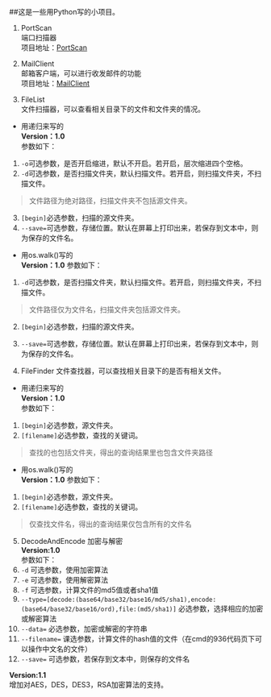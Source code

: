 ##这是一些用Python写的小项目。          

1. PortScan             
端口扫描器                      
项目地址：[PortScan](https://github.com/1106911190/Port_Scan)           

2. MailClient            
邮箱客户端，可以进行收发邮件的功能                
项目地址：[MailClient](https://github.com/1106911190/MailClient)          

3. FileList             
文件扫描器，可以查看相关目录下的文件和文件夹的情况。              
 - 用递归来写的             
  **Version：1.0**                   
  参数如下：                 
  1. `-o`可选参数，是否开启缩进，默认不开启。若开启，层次缩进四个空格。
  2. `-d`可选参数，是否扫描文件夹，默认扫描文件。若开启，则扫描文件夹，不扫描文件。
  >文件路径为绝对路径，扫描文件夹不包括源文件夹。
  3. `[begin]`必选参数，扫描的源文件夹。
  4. `--save=`可选参数，存储位置。默认在屏幕上打印出来，若保存到文本中，则为保存的文件名。

 - 用os.walk()写的                 
  **Version：1.0**
  参数如下：            
  1. `-d`可选参数，是否扫描文件夹，默认扫描文件。若开启，则扫描文件夹，不扫描文件。
  >文件路径仅为文件名，扫描文件夹包括源文件夹。
  2. `[begin]`必选参数，扫描的源文件夹。
  3. `--save=`可选参数，存储位置。默认在屏幕上打印出来，若保存到文本中，则为保存的文件名。

4. FileFinder
文件查找器，可以查找相关目录下的是否有相关文件。
 - 用递归来写的             
  **Version：1.0**                
  参数如下：              
  1. `[begin]`必选参数，源文件夹。
  2. `[filename]`必选参数，查找的关键词。
  >查找的也包括文件夹，得出的查询结果里也包含文件夹路径
 - 用os.walk()写的              
  **Version：1.0**
  参数如下：
  1. `[begin]`必选参数，源文件夹。
  2. `[filename]`必选参数，查找的关键词。
  >仅查找文件名，得出的查询结果仅包含所有的文件名

5. DecodeAndEncode 
加密与解密          
**Version:1.0**              
参数如下：                  
 1. `-d` 可选参数，使用加密算法
 2. `-e` 可选参数，使用解密算法
 3. `-f` 可选参数，计算文件的md5值或者sha1值
 4. `--type=[decode:(base64/base32/base16/md5/sha1),encode:(base64/base32/base16/ord),file:(md5/sha1)]` 必选参数，选择相应的加密或解密算法
 5. `--data=` 必选参数，加密或解密的字符串
 6. `--filename=` 课选参数，计算文件的hash值的文件（在cmd的936代码页下可以操作中文名的文件）
 7. `--save=` 可选参数，若保存到文本中，则保存的文件名

**Version:1.1**                  
增加对AES，DES，DES3，RSA加密算法的支持。
